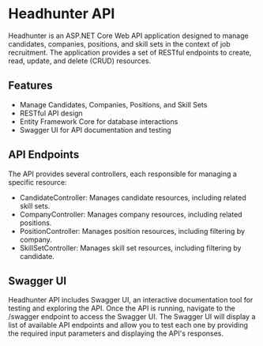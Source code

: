 <h1>Headhunter API</h1>
<p>Headhunter is an ASP.NET Core Web API application designed to manage candidates, companies, positions, and skill sets in the context of job recruitment. The application provides a set of RESTful endpoints to create, read, update, and delete (CRUD) resources.</p>
<h2>Features</h2>
<ul>
  <li>Manage Candidates, Companies, Positions, and Skill Sets</li>
  <li>RESTful API design</li>
  <li>Entity Framework Core for database interactions</li>
  <li>Swagger UI for API documentation and testing</li>
</ul>
<h2>API Endpoints</h2>
<p>The API provides several controllers, each responsible for managing a specific resource:</p>
<ul>
  <li>CandidateController: Manages candidate resources, including related skill sets.</li>
  <li>CompanyController: Manages company resources, including related positions.</li>
  <li>PositionController: Manages position resources, including filtering by company.</li>
  <li>SkillSetController: Manages skill set resources, including filtering by candidate.</li>
</ul>
<h2>Swagger UI</h2>
<p>Headhunter API includes Swagger UI, an interactive documentation tool for testing and exploring the API. Once the API is running, navigate to the /swagger endpoint to access the Swagger UI. The Swagger UI will display a list of available API endpoints and allow you to test each one by providing the required input parameters and displaying the API's responses.</p>
